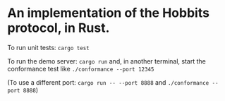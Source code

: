 An implementation of the Hobbits protocol, in Rust.
====

To run unit tests: `cargo test`

To run the demo server: `cargo run` and, in another terminal, start the conformance
test like `./conformance --port 12345`

(To use a different port: `cargo run -- --port 8888` and `./conformance --port 8888`)
<!--stackedit_data:
eyJoaXN0b3J5IjpbLTU0NTc4ODQ0NF19
-->